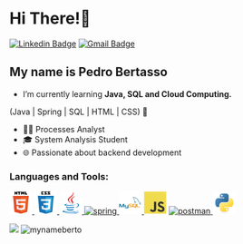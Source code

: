 <h1>Hi There!👋</h1>

[![Linkedin Badge](https://img.shields.io/badge/-LinkedIn-6633cc?style=flat-square&logo=Linkedin&logoColor=white&link=https:/https://www.linkedin.com/in/pedrobertasso/)](https://www.linkedin.com/in/pedrobertasso/)
[![Gmail Badge](https://img.shields.io/badge/-pedroobertasso@gmail.com-6633cc?style=flat-square&logo=Gmail&logoColor=white&link=mailto:pedroobertasso@gmail.com)](mailto:pedroobertasso@gmail.com)

## My name is Pedro Bertasso

- I’m currently learning **Java, SQL and Cloud Computing.**

(Java | Spring | SQL | HTML | CSS) 🚀

- 👩‍💻 Processes Analyst
- 🎓 System Analysis Student
- 🌐 Passionate about backend development


<h3 align="left">Languages and Tools:</h3>
<p align="left">

<a href="https://www.w3.org/html/" target="_blank"> <img src="https://raw.githubusercontent.com/devicons/devicon/master/icons/html5/html5-original-wordmark.svg" alt="html5" width="40" height="40"/> </a>
<a href="https://www.w3schools.com/css/" target="_blank"> <img src="https://raw.githubusercontent.com/devicons/devicon/master/icons/css3/css3-original-wordmark.svg" alt="css3" width="40" height="40"/> </a>
<a href="https://www.java.com" target="_blank"> <img src="https://raw.githubusercontent.com/devicons/devicon/master/icons/java/java-original.svg" alt="java" width="40" height="40"/> </a>
<a href="https://spring.io/" target="_blank"> <img src="https://www.vectorlogo.zone/logos/springio/springio-icon.svg" alt="spring" width="40" height="40"/> </a>
<a href="https://www.mysql.com/" target="_blank"> <img src="https://raw.githubusercontent.com/devicons/devicon/master/icons/mysql/mysql-original-wordmark.svg" alt="mysql" width="40" height="40"/> </a>
<img src="https://raw.githubusercontent.com/devicons/devicon/master/icons/javascript/javascript-original.svg" alt="javascript" width="40" height="40"/> </a>
<a href="https://postman.com" target="_blank"> <img src="https://www.vectorlogo.zone/logos/getpostman/getpostman-icon.svg" alt="postman" width="40" height="40"/> </a>
<a href="https://www.python.org" target="_blank"> <img src="https://raw.githubusercontent.com/devicons/devicon/master/icons/python/python-original.svg" alt="python" width="40" height="40"/> </a>

</p>

<div>
  <img height="180em" src="https://github-readme-stats.vercel.app/api?username=mynameberto&show_icons=true&theme=dark" />
  <img height="180em" src="https://github-readme-stats.vercel.app/api/top-langs?username=mynameberto&show_icons=true&locale=en&layout=compact&theme=dark"   alt="mynameberto" />
</div>